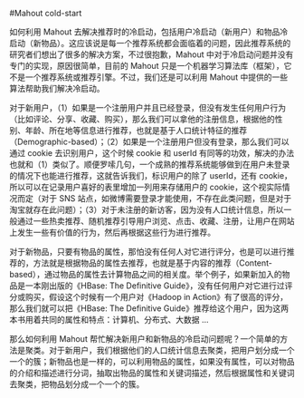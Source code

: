 #Mahout cold-start

如何利用 Mahout 去解决推荐时的冷启动，包括用户冷启动（新用户）和物品冷启动（新物品）。这应该说是每一个推荐系统都会面临着的问题，因此推荐系统的研究者们想出了很多的解决方案，不过很抱歉，Mahout 中对于冷启动问题并没有专门的实现，原因很简单，目前的 Mahout 只是一个机器学习算法库（框架），它不是一个推荐系统或推荐引擎。不过，我们还是可以利用 Mahout 中提供的一些算法帮助我们解决冷启动。 

对于新用户，（1）如果是一个注册用户并且已经登录，但没有发生任何用户行为（比如评论、分享、收藏、购买），那么我们可以拿他的注册信息，根据他的性别、年龄、所在地等信息进行推荐，也就是基于人口统计特征的推荐（Demographic-based）；（2）如果是一个注册用户但没有登录，那么我们可以通过 cookie 去识别用户，这个时候 cookie 和 userId 有同等的功效，解决的办法也就和（1）类似了。顺便罗嗦几句，一个成熟的推荐系统能够做到在用户未登录的情况下也能进行推荐，这就告诉我们，标识用户的除了 userId，还有 cookie，所以可以在记录用户喜好的表里增加一列用来存储用户的 cookie，这个视实际情况而定（对于 SNS 站点，如微博需要登录才能使用，不存在此类问题，但是对于淘宝就存在此问题）；（3）对于未注册的新访客，因为没有人口统计信息，所以一般通过一些热卖推荐、随机推荐引导用户浏览、点击、收藏、注册，让用户在网站上发生一些有价值的行为，然后再根据这些行为进行推荐。 

对于新物品，只要有物品的属性，那怕没有任何人对它进行评分，也是可以进行推荐的，方法就是根据物品的属性去推荐，也就是基于内容的推荐（Content-based），通过物品的属性去计算物品之间的相关度。举个例子，如果新加入的物品是一本刚出版的《HBase: The Definitive Guide》，没有任何用户对它进行过评分或购买，假设这个时候有一个用户对《Hadoop in Action》有了很高的评分，那么我们就可以把《HBase: The Definitive Guide》推荐给这个用户，因为这两本书用着共同的属性和特点：计算机、分布式、大数据 ... 

那么如何利用 Mahout 帮忙解决新用户和新物品的冷启动问题呢？一个简单的方法是聚类。对于新用户，我们根据他们的人口统计信息去聚类，把用户划分成一个一个的簇；新物品也是一样的，可以利用物品的属性，如果没有属性，可以对物品的介绍和描述进行分词，抽取出物品的属性和关键词描述，然后根据属性和关键词去聚类，把物品划分成一个一个的簇。
